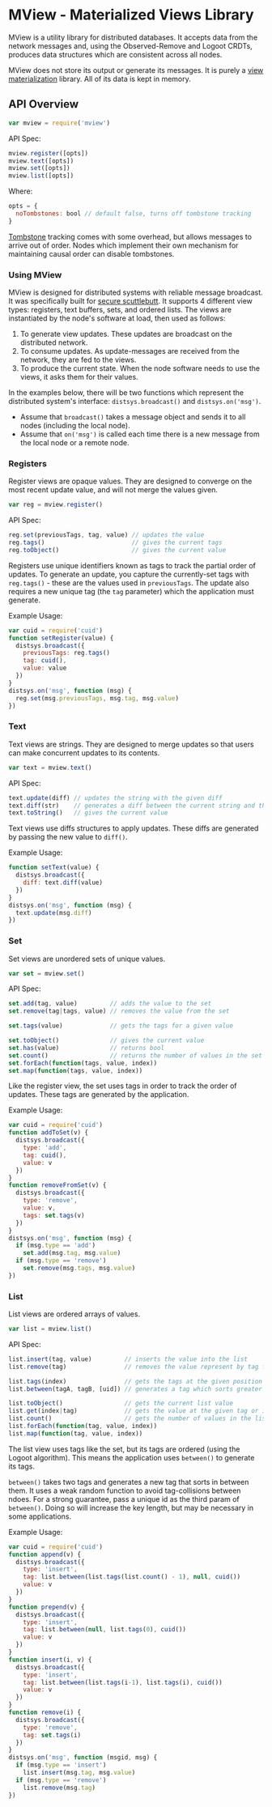 # MView - Materialized Views Library

MView is a utility library for distributed databases. It accepts data from the network messages and, using the Observed-Remove and Logoot CRDTs, produces data structures which are consistent across all nodes.

MView does not store its output or generate its messages. It is purely a [view materialization](https://en.wikipedia.org/wiki/Materialized_view) library. All of its data is kept in memory.

## API Overview

```js
var mview = require('mview')
```

API Spec:

```js
mview.register([opts])
mview.text([opts])
mview.set([opts])
mview.list([opts])
```

Where:

```js
opts = {
  noTombstones: bool // default false, turns off tombstone tracking
}
```

[Tombstone](https://en.wikipedia.org/wiki/Tombstone_%28data_store%29) tracking comes with some overhead, but allows messages to arrive out of order. Nodes which implement their own mechanism for maintaining causal order can disable tombstones.

### Using MView

MView is designed for distributed systems with reliable message broadcast. It was specifically built for [secure scuttlebutt](https://github.com/dominictarr/secure-scuttlebutt). It supports 4 different view types: registers, text buffers, sets, and ordered lists. The views are instantiated by the node's software at load, then used as follows:

 1. To generate view updates. These updates are broadcast on the distributed network.
 2. To consume updates. As update-messages are received from the network, they are fed to the views.
 3. To produce the current state. When the node software needs to use the views, it asks them for their values.

In the examples below, there will be two functions which represent the distributed system's interface: `distsys.broadcast()` and `distsys.on('msg')`.

 - Assume that `broadcast()` takes a message object and sends it to all nodes (including the local node). 
 - Assume that `on('msg')` is called each time there is a new message from the local node or a remote node.

### Registers

Register views are opaque values. They are designed to converge on the most recent update value, and will not merge the values given.

```js
var reg = mview.register()
```

API Spec:

```js
reg.set(previousTags, tag, value) // updates the value
reg.tags()                        // gives the current tags
reg.toObject()                    // gives the current value
```

Registers use unique identifiers known as tags to track the partial order of updates. To generate an update, you capture the currently-set tags with `reg.tags()` - these are the values used in `previousTags`. The update also requires a new unique tag (the `tag` parameter) which the application must generate.

Example Usage:

```js
var cuid = require('cuid')
function setRegister(value) {
  distsys.broadcast({
    previousTags: reg.tags()
    tag: cuid(),
    value: value
  })
}
distsys.on('msg', function (msg) {
  reg.set(msg.previousTags, msg.tag, msg.value)
})
```

### Text

Text views are strings. They are designed to merge updates so that users can make concurrent updates to its contents.

```js
var text = mview.text()
```

API Spec:

```js
text.update(diff) // updates the string with the given diff
text.diff(str)    // generates a diff between the current string and the given string
text.toString()   // gives the current value
```

Text views use diffs structures to apply updates. These diffs are generated by passing the new value to `diff()`.

Example Usage:

```js
function setText(value) {
  distsys.broadcast({
    diff: text.diff(value)
  })
}
distsys.on('msg', function (msg) {
  text.update(msg.diff)
})
```

### Set

Set views are unordered sets of unique values.

```js
var set = mview.set()
```

API Spec:

```js
set.add(tag, value)         // adds the value to the set
set.remove(tag|tags, value) // removes the value from the set

set.tags(value)             // gets the tags for a given value

set.toObject()              // gives the current value
set.has(value)              // returns bool
set.count()                 // returns the number of values in the set
set.forEach(function(tags, value, index))
set.map(function(tags, value, index))
```

Like the register view, the set uses tags in order to track the order of updates. These tags are generated by the application.

Example Usage:

```js
var cuid = require('cuid')
function addToSet(v) {
  distsys.broadcast({
    type: 'add',
    tag: cuid(),
    value: v
  })
}
function removeFromSet(v) {
  distsys.broadcast({
    type: 'remove',
    value: v,
    tags: set.tags(v)
  })
}
distsys.on('msg', function (msg) {
  if (msg.type == 'add')
    set.add(msg.tag, msg.value)
  if (msg.type == 'remove')
    set.remove(msg.tags, msg.value)
})
```

### List

List views are ordered arrays of values.

```js
var list = mview.list()
```

API Spec:

```js
list.insert(tag, value)         // inserts the value into the list
list.remove(tag)                // removes the value represent by tag from the list

list.tags(index)                // gets the tags at the given position in the list
list.between(tagA, tagB, [uid]) // generates a tag which sorts greater than tagA and less than tagB

list.toObject()                 // gets the current list value
list.get(index|tag)             // gets the value at the given tag or index
list.count()                    // gets the number of values in the list
list.forEach(function(tag, value, index))
list.map(function(tag, value, index))
```

The list view uses tags like the set, but its tags are ordered (using the Logoot algorithm). This means the application uses `between()` to generate its tags.

`between()` takes two tags and generates a new tag that sorts in between them. It uses a weak random function to avoid tag-collisions between ndoes. For a strong guarantee, pass a unique id as the third param of `between()`. Doing so will increase the key length, but may be necessary in some applications.

Example Usage:

```js
var cuid = require('cuid')
function append(v) {
  distsys.broadcast({
    type: 'insert',
    tag: list.between(list.tags(list.count() - 1), null, cuid())
    value: v
  })
}
function prepend(v) {
  distsys.broadcast({
    type: 'insert',
    tag: list.between(null, list.tags(0), cuid())
    value: v
  })
}
function insert(i, v) {
  distsys.broadcast({
    type: 'insert',
    tag: list.between(list.tags(i-1), list.tags(i), cuid())
    value: v
  })
}
function remove(i) {
  distsys.broadcast({
    type: 'remove',
    tag: set.tags(i)
  })
}
distsys.on('msg', function (msgid, msg) {
  if (msg.type == 'insert')
    list.insert(msg.tag, msg.value)
  if (msg.type == 'remove')
    list.remove(msg.tag)
})
```
